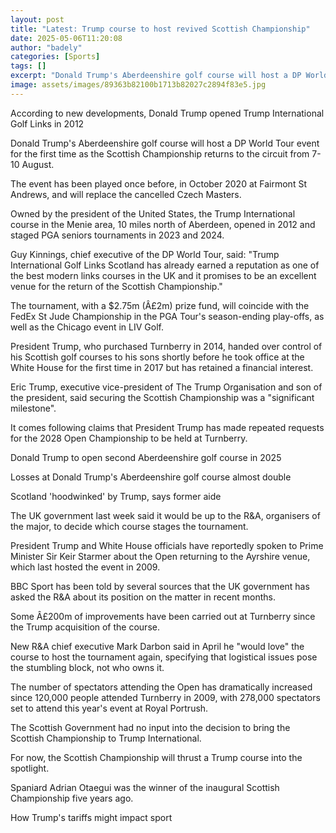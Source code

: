 ```yaml
---
layout: post
title: "Latest: Trump course to host revived Scottish Championship"
date: 2025-05-06T11:20:08
author: "badely"
categories: [Sports]
tags: []
excerpt: "Donald Trump's Aberdeenshire golf course will host a DP World Tour event for the first time as the Scottish Championship returns to the circuit from 7"
image: assets/images/89363b82100b1713b82027c2894f83e5.jpg
---
```


According to new developments, Donald Trump opened Trump International Golf Links in 2012

Donald Trump's Aberdeenshire golf course will host a DP World Tour event for the first time as the Scottish Championship returns to the circuit from 7-10 August.

The event has been played once before, in October 2020 at Fairmont St Andrews, and will replace the cancelled Czech Masters.

Owned by the president of the United States, the Trump International course in the Menie area, 10 miles north of Aberdeen, opened in 2012 and staged PGA seniors tournaments in 2023 and 2024.

Guy Kinnings, chief executive of the DP World Tour, said: "Trump International Golf Links Scotland has already earned a reputation as one of the best modern links courses in the UK and it promises to be an excellent venue for the return of the Scottish Championship."

The tournament, with a $2.75m (Â£2m) prize fund, will coincide with the FedEx St Jude Championship in the PGA Tour's season-ending play-offs, as well as the Chicago event in LIV Golf.

President Trump, who purchased Turnberry in 2014, handed over control of his Scottish golf courses to his sons shortly before he took office at the White House for the first time in 2017 but has retained a financial interest.

Eric Trump, executive vice-president of The Trump Organisation and son of the president, said securing the Scottish Championship was a "significant milestone".

It comes following claims that President Trump has made repeated requests for the 2028 Open Championship to be held at Turnberry.

Donald Trump to open second Aberdeenshire golf course in 2025

Losses at Donald Trump's Aberdeenshire golf course almost double

Scotland 'hoodwinked' by Trump, says former aide

The UK government last week said it would be up to the R&A, organisers of the major, to decide which course stages the tournament.

President Trump and White House officials have reportedly spoken to Prime Minister Sir Keir Starmer about the Open returning to the Ayrshire venue, which last hosted the event in 2009.

BBC Sport has been told by several sources that the UK government has asked the R&A about its position on the matter in recent months.

Some Â£200m of improvements have been carried out at Turnberry since the Trump acquisition of the course.

New R&A chief executive Mark Darbon said in April he "would love" the course to host the tournament again, specifying that logistical issues pose the stumbling block, not who owns it.

The number of spectators attending the Open has dramatically increased since 120,000 people attended Turnberry in 2009, with 278,000 spectators set to attend this year's event at Royal Portrush.

The Scottish Government had no input into the decision to bring the Scottish Championship to Trump International.

For now, the Scottish Championship will thrust a Trump course into the spotlight.

Spaniard Adrian Otaegui was the winner of the inaugural Scottish Championship five years ago.

How Trump's tariffs might impact sport

